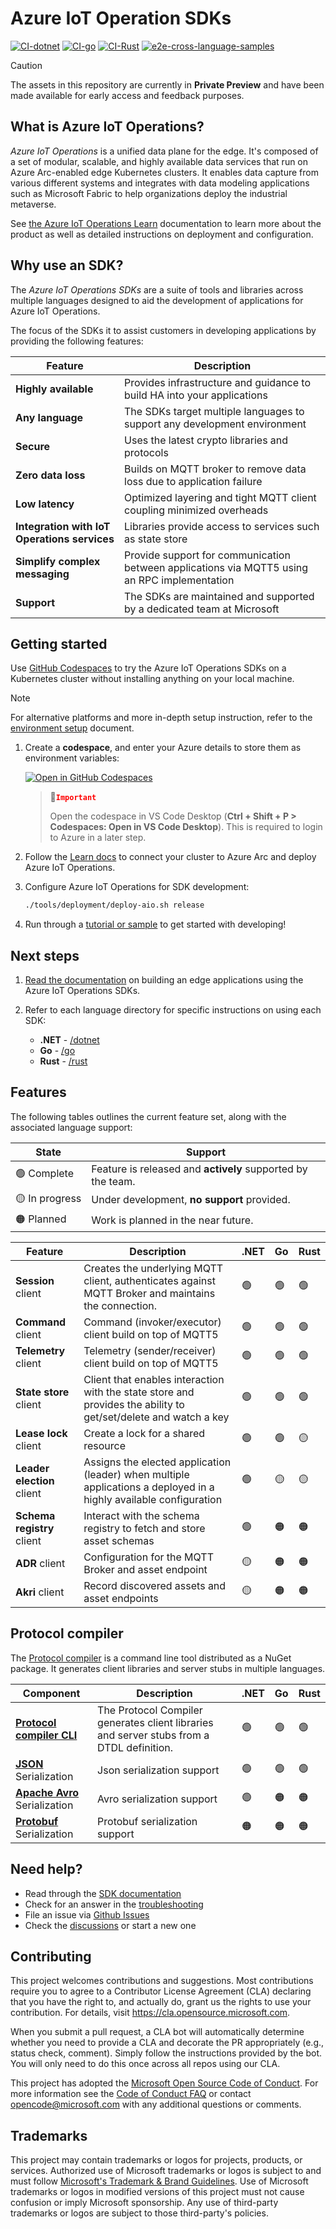 # Azure IoT Operation SDKs

[![CI-dotnet](https://github.com/Azure/iot-operations-sdks/actions/workflows/ci-dotnet.yml/badge.svg)](https://github.com/Azure/iot-operations-sdks/actions/workflows/ci-dotnet.yml)
[![CI-go](https://github.com/Azure/iot-operations-sdks/actions/workflows/ci-go.yml/badge.svg)](https://github.com/Azure/iot-operations-sdks/actions/workflows/ci-go.yml)
[![CI-Rust](https://github.com/Azure/iot-operations-sdks/actions/workflows/ci-rust.yml/badge.svg)](https://github.com/Azure/iot-operations-sdks/actions/workflows/ci-rust.yml)
[![e2e-cross-language-samples](https://github.com/Azure/iot-operations-sdks/actions/workflows/e2e-cross-language-samples.yml/badge.svg)](https://github.com/Azure/iot-operations-sdks/actions/workflows/e2e-cross-language-samples.yml)

> [!CAUTION]
> The assets in this repository are currently in **Private Preview** and have been made available for early access and feedback purposes.

## What is Azure IoT Operations?

*Azure IoT Operations* is a unified data plane for the edge. It's composed of a set of modular, scalable, and highly available data services that run on Azure Arc-enabled edge Kubernetes clusters. It enables data capture from various different systems and integrates with data modeling applications such as Microsoft Fabric to help organizations deploy the industrial metaverse.

See [the Azure IoT Operations Learn](https://learn.microsoft.com/azure/iot-operations/) documentation to learn more about the product as well as detailed instructions on deployment and configuration.

## Why use an SDK?

The *Azure IoT Operations SDKs* are a suite of tools and libraries across multiple languages designed to aid the development of applications for Azure IoT Operations.

The focus of the SDKs it to assist customers in developing applications by providing the following features:

| Feature | Description |
|-|-|
| **Highly available** | Provides infrastructure and guidance to build HA into your applications |
| **Any language** | The SDKs target multiple languages to support any development environment |
| **Secure** | Uses the latest crypto libraries and protocols |
| **Zero data loss** | Builds on MQTT broker to remove data loss due to application failure |
| **Low latency** | Optimized layering and tight MQTT client coupling minimized overheads |
| **Integration with IoT Operations services** | Libraries provide access to services such as state store |
| **Simplify complex messaging** | Provide support for communication between applications via MQTT5 using an RPC implementation |
| **Support** | The SDKs are maintained and supported by a dedicated team at Microsoft |

## Getting started

Use [GitHub Codespaces](https://github.com/features/codespaces) to try the Azure IoT Operations SDKs on a Kubernetes cluster without installing anything on your local machine.

> [!NOTE] 
> For alternative platforms and more in-depth setup instruction, refer to the [environment setup](/doc/setup.md) document.

1. Create a **codespace**, and enter your Azure details to store them as environment variables:

   [![Open in GitHub Codespaces](https://github.com/codespaces/badge.svg)](https://codespaces.new/Azure/iot-operations-sdks?hide_repo_select=true&editor=vscode)

   > :stop_sign:<code style="color:red">**Important**</code>  
   >  
   > Open the codespace in VS Code Desktop (**Ctrl + Shift + P > Codespaces: Open in VS Code Desktop**).  This is required to login to Azure in a later step.

1. Follow the [Learn docs](https://learn.microsoft.com/azure/iot-operations/get-started-end-to-end-sample/quickstart-deploy?tabs=codespaces) to connect your cluster to Azure Arc and deploy Azure IoT Operations.

1. Configure Azure IoT Operations for SDK development:

   ```bash
   ./tools/deployment/deploy-aio.sh release
   ```

1. Run through a [tutorial or sample](/samples) to get started with developing!

## Next steps

1. [Read the documentation](./doc) on building an edge applications using the Azure IoT Operations SDKs.

1. Refer to each language directory for specific instructions on using each SDK:

   * **.NET** - [/dotnet](/dotnet)
   * **Go** - [/go](/go)
   * **Rust** - [/rust](/rust)

## Features

The following tables outlines the current feature set, along with the associated language support:

| State | Support |
|-|-|
| :green_circle:&nbsp;Complete | Feature is released and **actively** supported by the team. |
| :yellow_circle:&nbsp;In&nbsp;progress | Under development, **no support** provided. |
| :orange_circle:&nbsp;Planned | Work is planned in the near future. |

| Feature | Description | .NET | Go | Rust |
|-|-|-|-|-|
| **Session** client | Creates the underlying MQTT client, authenticates against MQTT Broker and maintains the connection. | :green_circle: | :green_circle: | :green_circle: |
| **Command** client | Command (invoker/executor) client build on top of MQTT5 | :green_circle: | :green_circle: | :green_circle: |
| **Telemetry** client | Telemetry (sender/receiver) client build on top of MQTT5 | :green_circle: | :green_circle: | :green_circle: |
| **State store** client | Client that enables interaction with the state store and provides the ability to get/set/delete and watch a key | :green_circle: | :green_circle: | :green_circle: |
| **Lease lock** client | Create a lock for a shared resource | :green_circle: | :green_circle: | :yellow_circle: |
| **Leader election** client | Assigns the elected application (leader) when multiple applications a deployed in a highly available configuration | :green_circle: | :yellow_circle: | :yellow_circle: |
| **Schema registry** client | Interact with the schema registry to fetch and store asset schemas | :green_circle: | :orange_circle: | :orange_circle: |
| **ADR** client | Configuration for the MQTT Broker and asset endpoint | :yellow_circle: | :orange_circle: | :orange_circle: |
| **Akri** client | Record discovered assets and asset endpoints | :yellow_circle: | :orange_circle: | :orange_circle: |

## Protocol compiler

The [Protocol compiler](/codegen) is a command line tool distributed as a NuGet package. It generates client libraries and server stubs in multiple languages.

| Component | Description | .NET | Go | Rust |
|-|-|-|-|-|
| [**Protocol compiler CLI**](/codegen) | The Protocol Compiler generates client libraries and server stubs from a DTDL definition. | :green_circle: | :green_circle:  | :green_circle:  |
| [**JSON**](https://www.json.org/) Serialization | Json serialization support | :green_circle: | :green_circle:  | :green_circle:  |
| [**Apache Avro**](https://avro.apache.org/) Serialization | Avro serialization support | :green_circle: | :orange_circle: | :orange_circle: |
| [**Protobuf**](https://protobuf.dev/) Serialization | Protobuf serialization support| :orange_circle: | :orange_circle: | :orange_circle: |

## Need help?

* Read through the [SDK documentation](./doc)
* Check for an answer in the [troubleshooting](./doc/troubleshooting.md)
* File an issue via [Github Issues](https://github.com/Azure/iot-operations-sdks/issues/new/choose)
* Check the [discussions](https://github.com/Azure/iot-operations-sdks/discussions) or start a new one

## Contributing

This project welcomes contributions and suggestions. Most contributions require you to agree to a
Contributor License Agreement (CLA) declaring that you have the right to, and actually do, grant us
the rights to use your contribution. For details, visit https://cla.opensource.microsoft.com.

When you submit a pull request, a CLA bot will automatically determine whether you need to provide
a CLA and decorate the PR appropriately (e.g., status check, comment). Simply follow the instructions
provided by the bot. You will only need to do this once across all repos using our CLA.

This project has adopted the [Microsoft Open Source Code of Conduct](https://opensource.microsoft.com/codeofconduct/).
For more information see the [Code of Conduct FAQ](https://opensource.microsoft.com/codeofconduct/faq/) or
contact [opencode@microsoft.com](mailto:opencode@microsoft.com) with any additional questions or comments.

## Trademarks

This project may contain trademarks or logos for projects, products, or services. Authorized use of Microsoft 
trademarks or logos is subject to and must follow 
[Microsoft's Trademark & Brand Guidelines](https://www.microsoft.com/en-us/legal/intellectualproperty/trademarks/usage/general).
Use of Microsoft trademarks or logos in modified versions of this project must not cause confusion or imply Microsoft sponsorship.
Any use of third-party trademarks or logos are subject to those third-party's policies.
